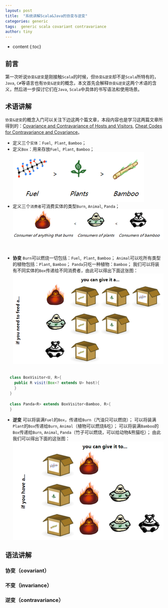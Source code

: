 ```yaml
---
layout: post
title:  "系统讲解Scala&Java的协变与逆变"
categories: generic
tags:  generic scala covariant contravariance
author: tiny
---
```


* content
{:toc}

## 前言
第一次听说`协变&逆变`是刚接触`Scala`的时候，但`协变&逆变`却不是`Scala`所特有的，`Java`, `C#`等语言也有`协变&逆变`的概念，本文首先会解释`协变&逆变`这两个术语的含义，然后进一步探讨它们在`Java`, `Scala`中具体的书写语法和使用场景。

## 术语讲解
`协变&逆变`的概念入门可以关注下边这两个篇文章，本段内容也是学习这两篇文章所得到的：[Covariance and Contravariance of Hosts and Visitors](https://www.clear.rice.edu/comp310/JavaResources/generics/co_contra_host_visitor.html), [Cheat Codes for Contravariance and Covariance](https://www.originate.com/thinking/stories/cheat-codes-for-contravariance-and-covariance/)。

- 定义三个`实体`：`Fuel`,` Plant`, `Bamboo`；
- 定义`Box`：用来存放`Fuel`,` Plant`, `Bamboo`；
![entities](/images/posts/variance/entities.png)
- 定义三个`消费者`可消费实体的类型`Burn`, `Animal`, `Panda`；
![consumers](/images/posts/variance/consumers.png)
<br/>

- **协变**
`Burn`可以燃烧一切包括：`Fuel`,` Plant`, `Bamboo`；
`Animal`可以吃所有类型的植物包括：`Plant`, `Bamboo`；
`Panda`只吃一种植物：`Bamboo`；
我们可以将装有不同实体的`Box`传递给不同消费者，由此可以得出下面这张图：
![covariance-of-boxes](/images/posts/variance/covariance-of-boxes.png)

```java

  class BoxVisitor<U, R>{
    public R visit(Box<? extends U> host){
    }
  }

  class Panda<R> extends BoxVisitor<Bamboo, R>{
  }

```
- **逆变**
可以将装满`Fuel`的`Box`，传递给`Burn`（汽油只可以燃烧）；
可以将装满`Plant`的`Box`传递给`Burn`, `Animal`（植物可以燃烧&吃）；
可以将装满`Bamboo`的`Box`传递给`Burn`, `Animal`, `Panda`（竹子可以燃烧，可以给动物&熊猫吃）；
由此我们可以得出下面的这张图：
![covariance-of-boxes](/images/posts/variance/contravariance-of-visitors.png)

## 语法讲解

### 协变（covariant）

### 不变（invariance）

### 逆变（contravariance）
